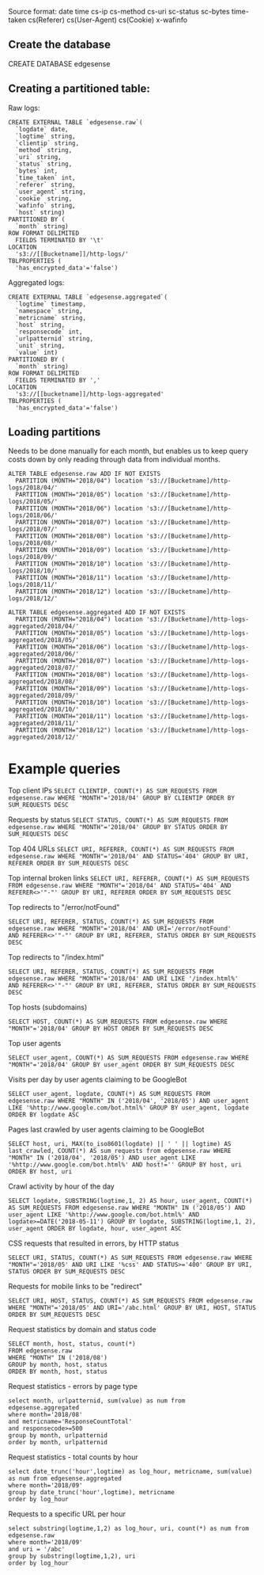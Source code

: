 Source format: date time cs-ip cs-method cs-uri sc-status sc-bytes time-taken cs(Referer) cs(User-Agent) cs(Cookie) x-wafinfo

## Create the database

CREATE DATABASE edgesense

## Creating a partitioned table:

Raw logs:

```
CREATE EXTERNAL TABLE `edgesense.raw`(
  `logdate` date, 
  `logtime` string, 
  `clientip` string, 
  `method` string, 
  `uri` string, 
  `status` string, 
  `bytes` int, 
  `time_taken` int, 
  `referer` string, 
  `user_agent` string, 
  `cookie` string, 
  `wafinfo` string, 
  `host` string)
PARTITIONED BY ( 
  `month` string)
ROW FORMAT DELIMITED 
  FIELDS TERMINATED BY '\t' 
LOCATION
  's3://[[Bucketname]]/http-logs/'
TBLPROPERTIES (
  'has_encrypted_data'='false')
```

Aggregated logs:
```
CREATE EXTERNAL TABLE `edgesense.aggregated`(
  `logtime` timestamp, 
  `namespace` string, 
  `metricname` string, 
  `host` string, 
  `responsecode` int, 
  `urlpatternid` string, 
  `unit` string, 
  `value` int)
PARTITIONED BY ( 
  `month` string)
ROW FORMAT DELIMITED 
  FIELDS TERMINATED BY ',' 
LOCATION
  's3://[[bucketname]]/http-logs-aggregated'
TBLPROPERTIES (
  'has_encrypted_data'='false')
```

## Loading partitions

Needs to be done manually for each month, but enables us to keep query costs down by only reading through data from individual months.

```  
ALTER TABLE edgesense.raw ADD IF NOT EXISTS
  PARTITION (MONTH="2018/04") location 's3://[Bucketname]/http-logs/2018/04/'
  PARTITION (MONTH="2018/05") location 's3://[Bucketname]/http-logs/2018/05/'
  PARTITION (MONTH="2018/06") location 's3://[Bucketname]/http-logs/2018/06/'
  PARTITION (MONTH="2018/07") location 's3://[Bucketname]/http-logs/2018/07/'
  PARTITION (MONTH="2018/08") location 's3://[Bucketname]/http-logs/2018/08/'
  PARTITION (MONTH="2018/09") location 's3://[Bucketname]/http-logs/2018/09/'
  PARTITION (MONTH="2018/10") location 's3://[Bucketname]/http-logs/2018/10/'
  PARTITION (MONTH="2018/11") location 's3://[Bucketname]/http-logs/2018/11/'
  PARTITION (MONTH="2018/12") location 's3://[Bucketname]/http-logs/2018/12/'
```

```
ALTER TABLE edgesense.aggregated ADD IF NOT EXISTS
  PARTITION (MONTH="2018/04") location 's3://[Bucketname]/http-logs-aggregated/2018/04/'
  PARTITION (MONTH="2018/05") location 's3://[Bucketname]/http-logs-aggregated/2018/05/'
  PARTITION (MONTH="2018/06") location 's3://[Bucketname]/http-logs-aggregated/2018/06/'
  PARTITION (MONTH="2018/07") location 's3://[Bucketname]/http-logs-aggregated/2018/07/'
  PARTITION (MONTH="2018/08") location 's3://[Bucketname]/http-logs-aggregated/2018/08/'
  PARTITION (MONTH="2018/09") location 's3://[Bucketname]/http-logs-aggregated/2018/09/'
  PARTITION (MONTH="2018/10") location 's3://[Bucketname]/http-logs-aggregated/2018/10/'
  PARTITION (MONTH="2018/11") location 's3://[Bucketname]/http-logs-aggregated/2018/11/'
  PARTITION (MONTH="2018/12") location 's3://[Bucketname]/http-logs-aggregated/2018/12/'
```

# Example queries

Top client IPs
```SELECT CLIENTIP, COUNT(*) AS SUM_REQUESTS FROM edgesense.raw WHERE "MONTH"='2018/04' GROUP BY CLIENTIP ORDER BY SUM_REQUESTS DESC```

Requests by status
```SELECT STATUS, COUNT(*) AS SUM_REQUESTS FROM edgesense.raw WHERE "MONTH"='2018/04' GROUP BY STATUS ORDER BY SUM_REQUESTS DESC```

Top 404 URLs
```SELECT URI, REFERER, COUNT(*) AS SUM_REQUESTS FROM edgesense.raw WHERE "MONTH"='2018/04' AND STATUS='404' GROUP BY URI, REFERER ORDER BY SUM_REQUESTS DESC```

Top internal broken links
```SELECT URI, REFERER, COUNT(*) AS SUM_REQUESTS FROM edgesense.raw WHERE "MONTH"='2018/04' AND STATUS='404' AND REFERER<>'"-"' GROUP BY URI, REFERER ORDER BY SUM_REQUESTS DESC```

Top redirects to "/error/notFound"
```
SELECT URI, REFERER, STATUS, COUNT(*) AS SUM_REQUESTS FROM edgesense.raw WHERE "MONTH"='2018/04' AND URI='/error/notFound' 
AND REFERER<>'"-"' GROUP BY URI, REFERER, STATUS ORDER BY SUM_REQUESTS DESC
```

Top redirects to "/index.html"
```
SELECT URI, REFERER, STATUS, COUNT(*) AS SUM_REQUESTS FROM edgesense.raw WHERE "MONTH"='2018/04' AND URI LIKE '/index.html%' 
AND REFERER<>'"-"' GROUP BY URI, REFERER, STATUS ORDER BY SUM_REQUESTS DESC
```

Top hosts (subdomains)
```
SELECT HOST, COUNT(*) AS SUM_REQUESTS FROM edgesense.raw WHERE "MONTH"='2018/04' GROUP BY HOST ORDER BY SUM_REQUESTS DESC
```

Top user agents
```
SELECT user_agent, COUNT(*) AS SUM_REQUESTS FROM edgesense.raw WHERE "MONTH"='2018/04' GROUP BY user_agent ORDER BY SUM_REQUESTS DESC
```

Visits per day by user agents claiming to be GoogleBot
```
SELECT user_agent, logdate, COUNT(*) AS SUM_REQUESTS FROM edgesense.raw WHERE "MONTH" IN ('2018/04', '2018/05') AND user_agent LIKE '%http://www.google.com/bot.html%' GROUP BY user_agent, logdate ORDER BY logdate ASC
```

Pages last crawled by user agents claiming to be GoogleBot
```
SELECT host, uri, MAX(to_iso8601(logdate) || ' ' || logtime) AS last_crawled, COUNT(*) AS sum_requests from edgesense.raw WHERE "MONTH" IN ('2018/04', '2018/05') AND user_agent LIKE '%http://www.google.com/bot.html%' AND host!='' GROUP BY host, uri ORDER BY host, uri
```

Crawl activity by hour of the day
```
SELECT logdate, SUBSTRING(logtime,1, 2) AS hour, user_agent, COUNT(*) AS SUM_REQUESTS FROM edgesense.raw WHERE "MONTH" IN ('2018/05') AND user_agent LIKE '%http://www.google.com/bot.html%' AND logdate>=DATE('2018-05-11') GROUP BY logdate, SUBSTRING(logtime,1, 2), user_agent ORDER BY logdate, hour, user_agent ASC
```

CSS requests that resulted in errors, by HTTP status
```
SELECT URI, STATUS, COUNT(*) AS SUM_REQUESTS FROM edgesense.raw WHERE "MONTH"='2018/05' AND URI LIKE '%css' AND STATUS>='400' GROUP BY URI, STATUS ORDER BY SUM_REQUESTS DESC
```

Requests for mobile links to be "redirect"
```
SELECT URI, HOST, STATUS, COUNT(*) AS SUM_REQUESTS FROM edgesense.raw WHERE "MONTH"='2018/05' AND URI='/abc.html' GROUP BY URI, HOST, STATUS ORDER BY SUM_REQUESTS DESC
```

Request statistics by domain and status code
```
SELECT month, host, status, count(*)
FROM edgesense.raw 
WHERE "MONTH" IN ('2018/08') 
GROUP by month, host, status
ORDER BY month, host, status
```

Request statistics - errors by page type
```
select month, urlpatternid, sum(value) as num from edgesense.aggregated
where month='2018/08'
and metricname='ResponseCountTotal'
and responsecode>=500
group by month, urlpatternid
order by month, urlpatternid
```

Request statistics - total counts by hour
```
select date_trunc('hour',logtime) as log_hour, metricname, sum(value) as num from edgesense.aggregated
where month='2018/09'
group by date_trunc('hour',logtime), metricname
order by log_hour
```

Requests to a specific URL per hour
```
select substring(logtime,1,2) as log_hour, uri, count(*) as num from edgesense.raw
where month='2018/09'
and uri = '/abc'
group by substring(logtime,1,2), uri
order by log_hour
```